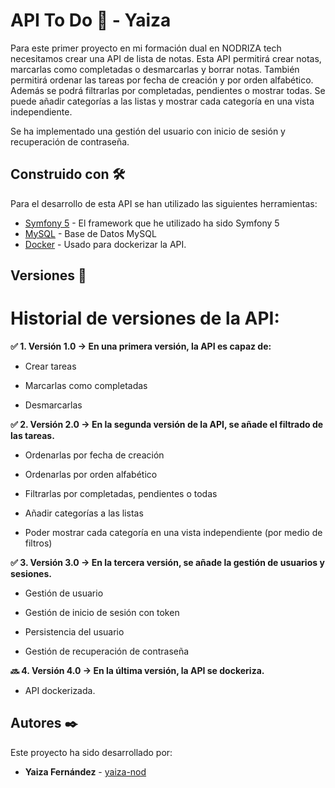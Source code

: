 # API To Do 📝 - Yaiza

Para este primer proyecto en mi formación dual en NODRIZA tech necesitamos crear una API de lista de notas. Esta API permitirá crear notas, marcarlas como completadas
o desmarcarlas y borrar notas.
También permitirá ordenar las tareas por fecha de creación y por orden alfabético. Además se podrá filtrarlas por completadas, pendientes o mostrar todas.
Se puede añadir categorías a las listas y mostrar cada categoría en una vista independiente. 

Se ha implementado una gestión del usuario con inicio de sesión y recuperación de contraseña.


## Construido con 🛠️

Para el desarrollo de esta API se han utilizado las siguientes herramientas: 

* [Symfony 5](https://symfony.com/doc/current/the-fast-track/es/index.html) - El framework que he utilizado ha sido Symfony 5
* [MySQL](https://www.mysql.com/) - Base de Datos MySQL
* [Docker](https://www.docker.com/) - Usado para dockerizar la API.


## Versiones 📌

# Historial de versiones de la API: 

**✅ 1. Versión 1.0 -> En una primera versión, la API es capaz de:**

  - Crear tareas

  - Marcarlas como completadas

  - Desmarcarlas
  

**✅ 2. Versión 2.0 -> En la segunda versión de la API, se añade el filtrado de las tareas.**

  - Ordenarlas por fecha de creación

  - Ordenarlas por orden alfabético

  - Filtrarlas por completadas, pendientes o todas

  - Añadir categorías a las listas

  - Poder mostrar cada categoría en una vista independiente (por medio de filtros)


**✅ 3. Versión 3.0 -> En la tercera versión, se añade la gestión de usuarios y sesiones.**

  - Gestión de usuario

  - Gestión de inicio de sesión con token

  - Persistencia del usuario

  - Gestión de recuperación de contraseña


**🔜 4. Versión 4.0 -> En la última versión, la API se dockeriza.**

  - API dockerizada.


## Autores ✒️

Este proyecto ha sido desarrollado por: 

* **Yaiza Fernández** - [yaiza-nod](https://github.com/yaiza-nod)
